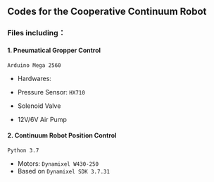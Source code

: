## Codes for the Cooperative Continuum Robot

### Files including：
#### 1. Pneumatical Gropper Control
`Arduino Mega 2560`

- Hardwares:

* Pressure Sensor: `HX710`
  
* Solenoid Valve
  
* 12V/6V Air Pump
  

#### 2. Continuum Robot Position Control
`Python 3.7`
* Motors: `Dynamixel W430-250`
* Based on `Dynamixel SDK 3.7.31`
